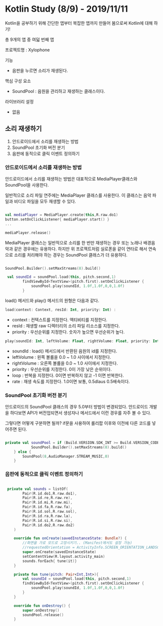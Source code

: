 # Kotlin Study (8/9) - 2019/11/11

Kotlin을 공부하기 위해 간단한 앱부터 복잡한 앱까지 만들어 봄으로써 Kotlin에 대해 하기!

총 9개의 앱 중 여덟 번째 앱

프로젝트명 : Xylophone

기능

* 음판을 누르면 소리가 재생된다.


핵심 구성 요소

* SoundPool : 음원을 관리하고 재생하는 클래스이다.


라이브러리 설정

* 없음

## 소리 재생하기

1. 안드로이드에서 소리를 재생하는 방법
2. SoundPool 초기화 버전 분기
3. 음판에 동적으로 클릭 이벤트 정의하기


### 안드로이드에서 소리를 재생하는 방법

안드로이드에서 소리를 재생하는 방법은 대표적으로 MediaPlayer클래스와 SoundPool을 사용한다. 

일반적으로 소리 파일 연주에는 MediaPlayer 클래스를 사용한다. 이 클래스는 음악 파일과 비디오 파일을 모두 재생할 수 있다. 

```kotlin

val mediaPlayer = MediaPlayer.create(this,R.raw.do1)
button.setOnClickListener{ mediaPlayer.start() }
...

mediaPlayer.release()

```

MediaPlayer 클래스는 일반적으로 소리를 한 번만 재생하는 경우 또는 노래나 배경음악과 같은 경우에는 유용하다. 하지만 위 프로젝트처럼 실로폰을 같이 연타로 해서 연속으로 소리를 처리해야 하는 경우는 SoundPool 클래스가 더 유용하다.

```kotlin

SoundPool.Builder().setMaxStreams(8).build()

 val soundId = soundPool.load(this, pitch.second,1)
        findViewById<TextView>(pitch.first).setOnClickListener {
            soundPool.play(soundId, 1.0f,1.0f,0,0,1.0f)
        }

```

load() 메서드와 play() 메서드의 원형은 다음과 같다.

```kotlin
load(context: Context, resId: Int, priority: Int) :
```

* context : 컨텍스트를 지정한다. 액티비티를 지정한다.
* resId : 재생할 raw 디렉터리의 소리 파일 리소스를 지정한다.
* priority : 우선순위를 지정한다. 숫자가 높으면 우선순위가 높다.

```kotlin
play(soundId: Int, leftVolume: Float, rightVolume: Float, priority: Int, loop: Int, rate: Float)
```

* soundId : load() 메서드에서 반환된 음원의 id를 지정한다.
* leftVolume : 왼쪽 볼륨을 0.0 ~ 1.0 사이에서 지정한다.
* rightVolume : 오른쪽 볼륨을 0.0 ~ 1.0 사이에서 지정한다.
* priority : 우선순위를 지정한다. 0이 가장 낮은 순위이다.
* loop : 반복을 지정한다. 0이면 반복하지 않고 -1 이면 반복한다.
* rate : 재생 속도를 지정한다. 1.0이면 보통, 0.5dlaus 0.5배속이다.
  

### SoundPool 초기화 버전 분기

안드로이드의 SoundPool 클래스의 경우 5.0부터 방법이 변경되었다. 안드로이드 개발을 하다보면 API가 버전업되면서 생성자나 메서드에서 이런 경우를 자주 볼 수 있다.

그렇다면 어떻게 구분하면 될까? if문을 사용하여 롤리팝 이후와 이전에 다른 코드를 넣어주면 된다.

```kotlin

private val soundPool = if (Build.VERSION.SDK_INT >= Build.VERSION_CODES.LOLLIPOP) {
            SoundPool.Builder().setMaxStreams(8).build()
    } else {
        SoundPool(8,AudioManager.STREAM_MUSIC,0)
    }

```

### 음판에 동적으로 클릭 이벤트 정의하기

```kotlin

 private val sounds = listOf(
        Pair(R.id.do1,R.raw.do1),
        Pair(R.id.re,R.raw.re),
        Pair(R.id.mi,R.raw.mi),
        Pair(R.id.fa,R.raw.fa),
        Pair(R.id.sol,R.raw.sol),
        Pair(R.id.ra,R.raw.la),
        Pair(R.id.si,R.raw.si),
        Pair(R.id.do2,R.raw.do2)
    )

    override fun onCreate(savedInstanceState: Bundle?) {
        //화면을 가로 모드로 고정시키기.. (Manifest에서도 설정 가능)
        //requestedOrientation = ActivityInfo.SCREEN_ORIENTATION_LANDSCAPE
        super.onCreate(savedInstanceState)
        setContentView(R.layout.activity_main)
        sounds.forEach{ tune(it)}
    }

    private fun tune(pitch: Pair<Int,Int>){
        val soundId = soundPool.load(this, pitch.second,1)
        findViewById<TextView>(pitch.first).setOnClickListener {
            soundPool.play(soundId, 1.0f,1.0f,0,0,1.0f)
        }
    }

    override fun onDestroy() {
        super.onDestroy()
        soundPool.release()
    }

```
